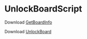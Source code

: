 # UnlockBoardScript

Download [GetBoardInfo](GetBoardInfo.zip)

Download [UnlockBoard](UnlockBoard.zip)

